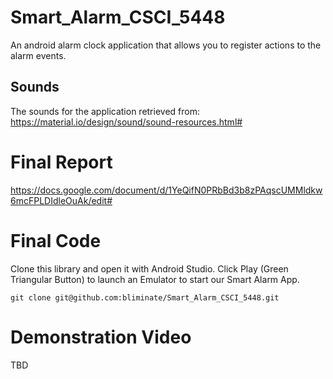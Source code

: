 # Smart_Alarm_CSCI_5448
An android alarm clock application that allows you to register actions to the alarm events.

## Sounds
The sounds for the application retrieved from: https://material.io/design/sound/sound-resources.html#


# Final Report
https://docs.google.com/document/d/1YeQifN0PRbBd3b8zPAqscUMMldkw6mcFPLDIdleOuAk/edit#

# Final Code
Clone this library and open it with Android Studio. 
Click Play (Green Triangular Button) to launch an Emulator to start our Smart Alarm App.

```
git clone git@github.com:bliminate/Smart_Alarm_CSCI_5448.git
```

# Demonstration Video
TBD
